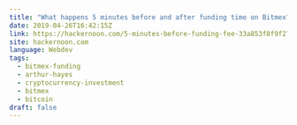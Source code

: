 ```yaml
---
title: "What happens 5 minutes before and after funding time on Bitmex?"
date: 2019-04-26T16:42:15Z
link: https://hackernoon.com/5-minutes-before-funding-fee-33a853f8f9f2?source=rss----3a8144eabfe3---4
site: hackernoon.com
language: Webdev
tags:
  - bitmex-funding
  - arthur-hayes
  - cryptocurrency-investment
  - bitmex
  - bitcoin
draft: false
---
```

